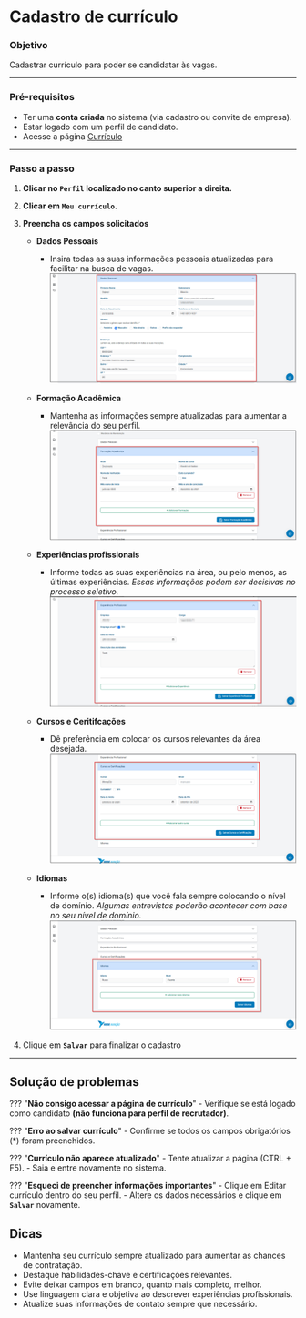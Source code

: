# <i data-lucide="check" class="icon-lg"></i> Cadastro de currículo

### <i data-lucide="target" class="icon-lg"></i> Objetivo

Cadastrar currículo para poder se candidatar às vagas.

---

### <i data-lucide="square-check" class="icon-lg"></i> Pré-requisitos

- Ter uma **conta criada** no sistema (via cadastro ou convite de empresa).
- Estar logado com um perfil de candidato.
- Acesse a página [Currículo](https://redeaviacao.com.br/dashboard/curr%C3%ADculo)

---

### <i data-lucide="notebook-pen" class="icon-lg"></i> Passo a passo

1. **Clicar no ``Perfil`` localizado no canto superior a direita.**

2. **Clicar em ``Meu currículo``.**

3. **Preencha os campos solicitados** 

    - **Dados Pessoais** 
        - Insira todas as suas informações pessoais atualizadas para facilitar na busca de vagas.
        ![Tela de curriculo](../imagens/Cadastro-curriculo/dados-pessoais.png)
    
    - **Formação Acadêmica**
        - Mantenha as informações sempre atualizadas para aumentar a relevância do seu perfil.
        ![Tela de curriculo](../imagens/Cadastro-curriculo/formacao-academica.png)
    
    - **Experiências profissionais**
        - Informe todas as suas experiências na área, ou pelo menos, as últimas experiências. _Essas informações podem ser decisivas no processo seletivo._
        ![Tela de curriculo](../imagens/Cadastro-curriculo/experiencia-profissional.png)

    - **Cursos e Ceritifcações**
        - Dê preferência em colocar os cursos relevantes da área desejada.
        ![Tela de curriculo](../imagens/Cadastro-curriculo/cursos-certificacoes.png)

    - **Idiomas**
        - Informe o(s) idioma(s) que você fala sempre colocando o nível de domínio. _Algumas entrevistas poderão acontecer com base no seu nível de domínio._
        ![Tela de curriculo](../imagens/Cadastro-curriculo/Idiomas.png)     

4. Clique em **``Salvar``** para finalizar o cadastro

---

## <i data-lucide="wrench" class="icon-lg"></i> Solução de problemas

??? "**Não consigo acessar a página de currículo**"
    - Verifique se está logado como candidato **(não funciona para perfil de recrutador)**.

??? "**Erro ao salvar currículo**"
    - Confirme se todos os campos obrigatórios (*) foram preenchidos.

<!-- - Se estiver anexando arquivos, verifique se o formato e o tamanho são permitidos (ex.: PDF até 5MB). -->

??? "**Currículo não aparece atualizado**"
    - Tente atualizar a página (CTRL + F5).
    - Saia e entre novamente no sistema.

??? "**Esqueci de preencher informações importantes**"
    - Clique em Editar currículo dentro do seu perfil.
    - Altere os dados necessários e clique em **``Salvar``** novamente.

## <i data-lucide="lightbulb" class="icon-dica"></i> Dicas

- Mantenha seu currículo sempre atualizado para aumentar as chances de contratação.
- Destaque habilidades-chave e certificações relevantes.
- Evite deixar campos em branco, quanto mais completo, melhor.
- Use linguagem clara e objetiva ao descrever experiências profissionais.
- Atualize suas informações de contato sempre que necessário.


